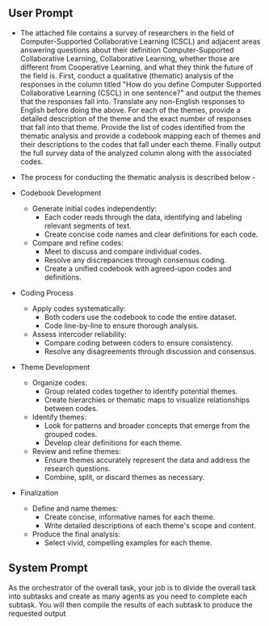 ## User Prompt

- The attached file contains a survey of researchers in the field of Computer-Supported Collaborative Learning (CSCL) and adjacent areas answering questions about their definition Computer-Supported Collaborative Learning, Collaborative Learning, whether those are different from Cooperative Learning, and what they think the future of the field is. First, conduct a qualitative (thematic) analysis of the responses in the column titled "How do you define Computer Supported Collaborative Learning (CSCL) in one sentence?" and output the themes that the responses fall into. Translate any non-English responses to English before doing the above. For each of the themes, provide a detailed description of the theme and the exact number of responses that fall into that theme. Provide the list of codes identified from the thematic analysis and provide a codebook mapping each of themes and their descriptions to the codes that fall under each theme. Finally output the full survey data of the analyzed column along with the associated codes.

- The process for conducting the thematic analysis is described below - 

- Codebook Development
  - Generate initial codes independently:
    - Each coder reads through the data, identifying and labeling relevant segments of text.
    - Create concise code names and clear definitions for each code.
  - Compare and refine codes:
    - Meet to discuss and compare individual codes.
    - Resolve any discrepancies through consensus coding.
    - Create a unified codebook with agreed-upon codes and definitions.
- Coding Process
  - Apply codes systematically:
    - Both coders use the codebook to code the entire dataset.
    - Code line-by-line to ensure thorough analysis.
  - Assess intercoder reliability:
    - Compare coding between coders to ensure consistency.
    - Resolve any disagreements through discussion and consensus.
- Theme Development
  - Organize codes:
    - Group related codes together to identify potential themes.
    - Create hierarchies or thematic maps to visualize relationships between codes.
  - Identify themes:
    - Look for patterns and broader concepts that emerge from the grouped codes.
    - Develop clear definitions for each theme.
  - Review and refine themes:
    - Ensure themes accurately represent the data and address the research questions.
    - Combine, split, or discard themes as necessary.
- Finalization
  - Define and name themes:
    - Create concise, informative names for each theme.
    - Write detailed descriptions of each theme's scope and content.
  - Produce the final analysis:
    - Select vivid, compelling examples for each theme.

## System Prompt

As the orchestrator of the overall task, your job is to divide the overall task into subtasks and create as many agents as you need to complete each subtask. You will then compile the results of each subtask to produce the requested output

